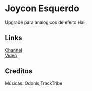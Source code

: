 # Joycon Esquerdo
Upgrade para analógicos de efeito Hall. 

## Links
[Channel](https://www.youtube.com/channel/UCFoWwgoWsV5S6YUhWTMLMNQ)  
[Video](https://youtu.be/CzNxOtJfh3g)

## Creditos
Músicas: Odonis,TrackTribe
